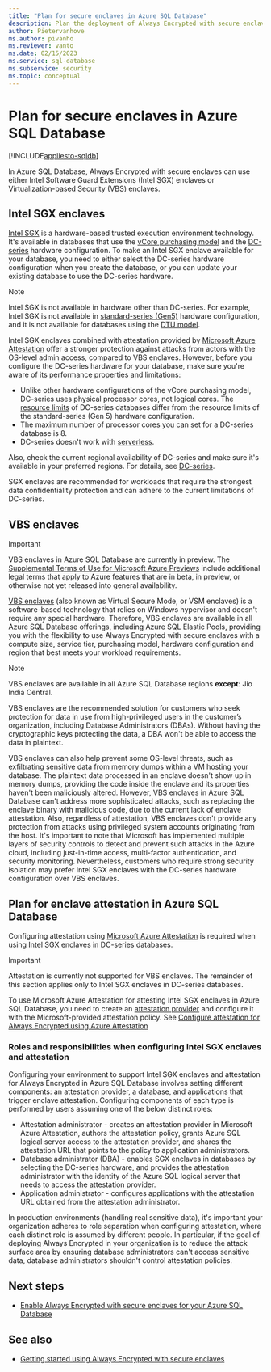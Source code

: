 ```yaml
---
title: "Plan for secure enclaves in Azure SQL Database"
description: Plan the deployment of Always Encrypted with secure enclaves in Azure SQL Database.
author: Pietervanhove
ms.author: pivanho
ms.reviewer: vanto
ms.date: 02/15/2023
ms.service: sql-database
ms.subservice: security
ms.topic: conceptual
---
```


# Plan for secure enclaves in Azure SQL Database

[!INCLUDE[appliesto-sqldb](../includes/appliesto-sqldb.md)]

In Azure SQL Database, Always Encrypted with secure enclaves can use either Intel Software Guard Extensions (Intel SGX) enclaves or Virtualization-based Security (VBS) enclaves.

## Intel SGX enclaves

[Intel SGX](https://www.intel.com/content/www/us/en/architecture-and-technology/software-guard-extensions.html) is a hardware-based trusted execution environment technology. It's available in databases that use the [vCore purchasing model](service-tiers-sql-database-vcore.md) and the [DC-series](service-tiers-sql-database-vcore.md?#dc-series) hardware configuration. To make an Intel SGX enclave available for your database, you need to either select the DC-series hardware configuration when you create the database, or you can update your existing database to use the DC-series hardware.

> [!NOTE]
> Intel SGX is not available in hardware other than DC-series. For example, Intel SGX is not available in [standard-series (Gen5)](service-tiers-sql-database-vcore.md#standard-series-gen5) hardware configuration, and it is not available for databases using the [DTU model](service-tiers-dtu.md).

Intel SGX enclaves combined with attestation provided by [Microsoft Azure Attestation](/sql/relational-databases/security/encryption/always-encrypted-enclaves#secure-enclave-attestation) offer a stronger protection against attacks from actors with the OS-level admin access, compared to VBS enclaves. However, before you configure the DC-series hardware for your database, make sure you're aware of its performance properties and limitations:

- Unlike other hardware configurations of the vCore purchasing model, DC-series uses physical processor cores, not logical cores. The [resource limits](service-tiers-vcore.md#resource-limits) of DC-series databases differ from the resource limits of the standard-series (Gen 5) hardware configuration.
- The maximum number of processor cores you can set for a DC-series database is 8.
- DC-series doesn't work with [serverless](serverless-tier-overview.md).

Also, check the current regional availability of DC-series and make sure it's available in your preferred regions. For details, see [DC-series](service-tiers-sql-database-vcore.md#dc-series).

SGX enclaves are recommended for workloads that require the strongest data confidentiality protection and can adhere to the current limitations of DC-series.

## VBS enclaves

> [!IMPORTANT]
> VBS enclaves in Azure SQL Database are currently in preview. The [Supplemental Terms of Use for Microsoft Azure Previews](https://azure.microsoft.com/support/legal/preview-supplemental-terms/) include additional legal terms that apply to Azure features that are in beta, in preview, or otherwise not yet released into general availability.

[VBS enclaves](https://www.microsoft.com/security/blog/2018/06/05/virtualization-based-security-vbs-memory-enclaves-data-protection-through-isolation/) (also known as Virtual Secure Mode, or VSM enclaves) is a software-based technology that relies on Windows hypervisor and doesn't require any special hardware. Therefore, VBS enclaves are available in all Azure SQL Database offerings, including Azure SQL Elastic Pools, providing you with the flexibility to use Always Encrypted with secure enclaves with a compute size, service tier, purchasing model, hardware configuration and region that best meets your workload requirements.

> [!NOTE]
> VBS enclaves are available in all Azure SQL Database regions **except**: Jio India Central.

VBS enclaves are the recommended solution for customers who seek protection for data in use from high-privileged users in the customer’s organization, including Database Administrators (DBAs). Without having the cryptographic keys protecting the data, a DBA won't be able to access the data in plaintext.

VBS enclaves can also help prevent some OS-level threats, such as exfiltrating sensitive data from memory dumps within a VM hosting your database. The plaintext data processed in an enclave doesn't show up in memory dumps, providing the code inside the enclave and its properties haven't been maliciously altered. However, VBS enclaves in Azure SQL Database can't address more sophisticated attacks, such as replacing the enclave binary with malicious code, due to the current lack of enclave attestation. Also, regardless of attestation, VBS enclaves don't provide any protection from attacks using privileged system accounts originating from the host. It's important to note that Microsoft has implemented multiple layers of security controls to detect and prevent such attacks in the Azure cloud, including just-in-time access, multi-factor authentication, and security monitoring. Nevertheless, customers who require strong security isolation may prefer Intel SGX enclaves with the DC-series hardware configuration over VBS enclaves.

## Plan for enclave attestation in Azure SQL Database

Configuring attestation using [Microsoft Azure Attestation](/azure/attestation/overview) is required when using Intel SGX enclaves in DC-series databases.

> [!IMPORTANT]
> Attestation is currently not supported for VBS enclaves. The remainder of this section applies only to Intel SGX enclaves in DC-series databases.

To use Microsoft Azure Attestation for attesting Intel SGX enclaves in Azure SQL Database, you need to create an [attestation provider](/azure/attestation/basic-concepts#attestation-provider) and configure it with the Microsoft-provided attestation policy. See [Configure attestation for Always Encrypted using Azure Attestation](always-encrypted-enclaves-configure-attestation.md)

### Roles and responsibilities when configuring Intel SGX enclaves and attestation

Configuring your environment to support Intel SGX enclaves and attestation for Always Encrypted in Azure SQL Database involves setting different components: an attestation provider, a database, and applications that trigger enclave attestation. Configuring components of each type is performed by users assuming one of the below distinct roles:

- Attestation administrator - creates an attestation provider in Microsoft Azure Attestation, authors the attestation policy, grants Azure SQL logical server access to the attestation provider, and shares the attestation URL that points to the policy to application administrators.
- Database administrator (DBA) - enables SGX enclaves in databases by selecting the DC-series hardware, and provides the attestation administrator with the identity of the Azure SQL logical server that needs to access the attestation provider.
- Application administrator - configures applications with the attestation URL obtained from the attestation administrator.

In production environments (handling real sensitive data), it's important your organization adheres to role separation when configuring attestation, where each distinct role is assumed by different people. In particular, if the goal of deploying Always Encrypted in your organization is to reduce the attack surface area by ensuring database administrators can't access sensitive data, database administrators shouldn't control attestation policies.

## Next steps

- [Enable Always Encrypted with secure enclaves for your Azure SQL Database](always-encrypted-enclaves-enable.md)

## See also

- [Getting started using Always Encrypted with secure enclaves](always-encrypted-enclaves-getting-started.md)
